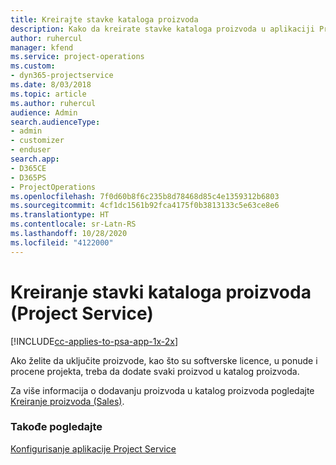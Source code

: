 ```yaml
---
title: Kreirajte stavke kataloga proizvoda
description: Kako da kreirate stavke kataloga proizvoda u aplikaciji Project Service
author: ruhercul
manager: kfend
ms.service: project-operations
ms.custom:
- dyn365-projectservice
ms.date: 8/03/2018
ms.topic: article
ms.author: ruhercul
audience: Admin
search.audienceType:
- admin
- customizer
- enduser
search.app:
- D365CE
- D365PS
- ProjectOperations
ms.openlocfilehash: 7f0d60b8f6c235b8d78468d85c4e1359312b6803
ms.sourcegitcommit: 4cf1dc1561b92fca4175f0b3813133c5e63ce8e6
ms.translationtype: HT
ms.contentlocale: sr-Latn-RS
ms.lasthandoff: 10/28/2020
ms.locfileid: "4122000"
---
```

# <a name="create-product-catalog-items-project-service"></a>Kreiranje stavki kataloga proizvoda (Project Service)

[!INCLUDE[cc-applies-to-psa-app-1x-2x](../includes/cc-applies-to-psa-app-1x-2x.md)]

Ako želite da uključite proizvode, kao što su softverske licence, u ponude i procene projekta, treba da dodate svaki proizvod u katalog proizvoda.  
  
 Za više informacija o dodavanju proizvoda u katalog proizvoda pogledajte [Kreiranje proizvoda (Sales)](https://docs.microsoft.com/dynamics365/sales-enterprise/create-product-sales).  
  
### <a name="see-also"></a>Takođe pogledajte  
 [Konfigurisanje aplikacije Project Service](../psa/configure.md)

